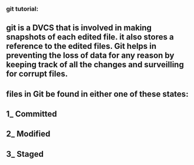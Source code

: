 ### git tutorial:
## git is a DVCS that is involved in making snapshots of each edited file. it also stores a reference to the edited files. Git helps in preventing the loss of data for any reason by keeping track of all the changes and surveilling for corrupt files.
## files in Git be found in either one of these states:
## 1_ **Committed**
## 2_ **Modified**
## 3_ **Staged**
